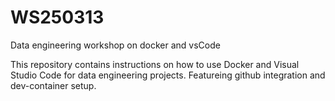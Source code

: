 # WS250313
Data engineering workshop on docker and vsCode

This repository contains instructions on how to use Docker and Visual Studio Code for data engineering projects. Featureing github integration and dev-container setup.